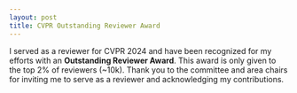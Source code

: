 ```yaml
---
layout: post
title: CVPR Outstanding Reviewer Award
---
```


I served as a reviewer for CVPR 2024 and have been recognized for my efforts with an **Outstanding Reviewer Award**. This award is only given to the top 2% of reviewers (~10k). Thank you to the committee and area chairs for inviting me to serve as a reviewer and acknowledging my contributions.

